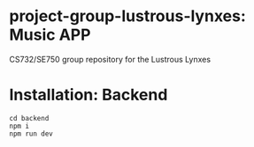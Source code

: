 # project-group-lustrous-lynxes: Music APP
CS732/SE750 group repository for the Lustrous Lynxes

# Installation: Backend
```
cd backend
npm i
npm run dev
```
